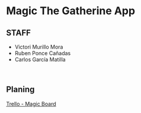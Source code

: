 # Magic The Gatherine App


## STAFF

- Victori Murillo Mora
- Ruben Ponce Cañadas
- Carlos García Matilla

<br>

## Planing

<a href="https://trello.com/b/G2cBD5aS/magic">Trello - Magic Board</a>

<!-- [Trello - Magic Board](https://trello.com/b/G2cBD5aS/magic) -->


